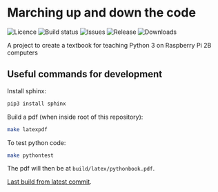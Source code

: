 Marching up and down the code
=============================

![Licence](https://img.shields.io/badge/licence-CC--BY--NC--SA%204.0-blue.svg)
![Build status](https://img.shields.io/travis/dwjoyce/pythonbook.svg)
![Issues](https://img.shields.io/github/issues/dwjoyce/pythonbook.svg)
![Release](https://img.shields.io/github/release/dwjoyce/pythonbook.svg)
![Downloads](https://img.shields.io/github/downloads/dwjoyce/pythonbook/latest/total.svg)

A project to create a textbook for teaching Python 3 on Raspberry Pi 2B computers

Useful commands for development
-------------------------------

Install sphinx:

```bash
pip3 install sphinx
```

Build a pdf (when inside root of this repository):

```bash
make latexpdf
```

To test python code:

```bash
make pythontest
```

The pdf will then be at `build/latex/pythonbook.pdf`.

[Last build from latest commit](https://github.com/dwjoyce/pythonbook/wiki/pythonbook.pdf).
